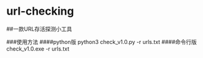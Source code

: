 # url-checking
##一款URL存活探测小工具

###使用方法
####python版
python3 check_v1.0.py -r urls.txt
####命令行版
check_v1.0.exe -r urls.txt
